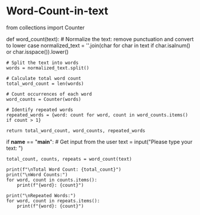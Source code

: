 # Word-Count-in-text
from collections import Counter

def word_count(text):
    # Normalize the text: remove punctuation and convert to lower case
    normalized_text = ''.join(char for char in text if char.isalnum() or char.isspace()).lower()
    
    # Split the text into words
    words = normalized_text.split()
    
    # Calculate total word count
    total_word_count = len(words)
    
    # Count occurrences of each word
    word_counts = Counter(words)
    
    # Identify repeated words
    repeated_words = {word: count for word, count in word_counts.items() if count > 1}
    
    return total_word_count, word_counts, repeated_words

if __name__ == "__main__":
    # Get input from the user
    text = input("Please type your text: ")
    
    total_count, counts, repeats = word_count(text)
    
    print(f"\nTotal Word Count: {total_count}")
    print("\nWord Counts:")
    for word, count in counts.items():
        print(f"{word}: {count}")
    
    print("\nRepeated Words:")
    for word, count in repeats.items():
        print(f"{word}: {count}")
